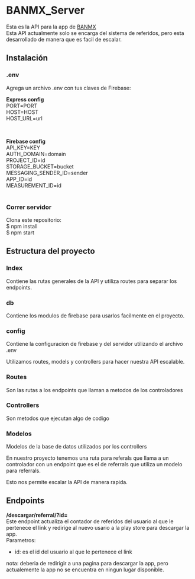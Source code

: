 # BANMX_Server

Esta es la API para la app de [BANMX](https://github.com/RicardoGLeal/BanMX)<br />
Esta API actualmente solo se encarga del sistema de referidos, pero esta desarrollado de manera que es facil de escalar.<br />

## Instalación

### .env

Agrega un archivo .env con tus claves de Firebase:<br />

**Express config**<br />
PORT=PORT<br />
HOST=HOST<br />
HOST_URL=url<br />

<br />

**Firebase config**<br />
API_KEY=KEY<br />
AUTH_DOMAIN=domain<br />
PROJECT_ID=id<br />
STORAGE_BUCKET=bucket<br />
MESSAGING_SENDER_ID=sender<br />
APP_ID=id<br />
MEASUREMENT_ID=id<br />
<br />

### Correr servidor

Clona este repositorio:<br />
$ npm install<br />
$ npm start<br />

## Estructura del proyecto

### Index

Contiene las rutas generales de la API y utiliza routes para separar los endpoints.

### db

Contiene los modulos de firebase para usarlos facilmente en el proyecto.

### config

Contiene la configuracion de firebase y del servidor utilizando el archivo .env<br />

Utilizamos routes, models y controllers para hacer nuestra API escalable.

### Routes

Son las rutas a los endpoints que llaman a metodos de los controladores

### Controllers

Son metodos que ejecutan algo de codigo

### Modelos

Modelos de la base de datos utilizados por los controllers<br />

En nuestro proyecto tenemos una ruta para referals que llama a un controlador con un endpoint que es el de referrals que utiliza un modelo para referrals.<br />

Esto nos permite escalar la API de manera rapida.

## Endpoints

**/descargar/referral/?id=**<br />
Este endpoint actualiza el contador de referidos del usuario al que le pertenece el link y redirige al nuevo usario a la play store para descargar la app.<br />
Parametros:<br />

- id: es el id del usuario al que le pertenece el link

nota: deberia de redirigir a una pagina para descargar la app, pero actualemente la app no se encuentra en ningun lugar disponible.
